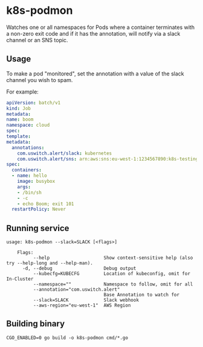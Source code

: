 # k8s-podmon

Watches one or all namespaces for Pods where a container terminates with a non-zero
exit code and if it has the annotation, will notify via a slack channel or an SNS topic.

## Usage

To make a pod "monitored", set the annotation with a value of the slack channel you wish to spam.

For example:

```yaml
apiVersion: batch/v1
kind: Job
metadata:
name: boom
namespace: cloud
spec:
template:
metadata:
  annotations:
    com.uswitch.alert/slack: kubernetes
    com.uswitch.alert/sns: arn:aws:sns:eu-west-1:1234567890:k8s-testing
spec:
  containers:
  - name: hello
    image: busybox
    args:
    - /bin/sh
    - -c
    - echo Boom; exit 101
  restartPolicy: Never
```

## Running service

```
usage: k8s-podmon --slack=SLACK [<flags>]

    Flags:
          --help                    Show context-sensitive help (also try --help-long and --help-man).
      -d, --debug                   Debug output
          --kubecfg=KUBECFG         Location of kubeconfig, omit for In-Cluster
          --namespace=""            Namespace to follow, omit for all
          --annotation="com.uswitch.alert"
                                    Base Annotation to watch for
          --slack=SLACK             Slack webhook
          --aws-region="eu-west-1"  AWS Region
```

## Building binary

    CGO_ENABLED=0 go build -o k8s-podmon cmd/*.go
